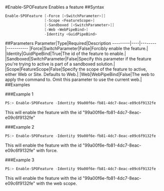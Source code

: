 #Enable-SPOFeature
Enables a feature
##Syntax
```powershell
Enable-SPOFeature [-Force [<SwitchParameter>]]
                  [-Scope <FeatureScope>]
                  [-Sandboxed [<SwitchParameter>]]
                  [-Web <WebPipeBind>]
                  -Identity <GuidPipeBind>
```


##Parameters
Parameter|Type|Required|Description
---------|----|--------|-----------
|Force|SwitchParameter|False|Forcibly enable the feature.|
|Identity|GuidPipeBind|True|The id of the feature to enable.|
|Sandboxed|SwitchParameter|False|Specify this parameter if the feature you're trying to active is part of a sandboxed solution.|
|Scope|FeatureScope|False|Specify the scope of the feature to active, either Web or Site. Defaults to Web.|
|Web|WebPipeBind|False|The web to apply the command to. Omit this parameter to use the current web.|
##Examples

###Example 1
```powershell
PS:> Enable-SPOFeature -Identity 99a00f6e-fb81-4dc7-8eac-e09c6f9132fe
```
This will enable the feature with the id "99a00f6e-fb81-4dc7-8eac-e09c6f9132fe"

###Example 2
```powershell
PS:> Enable-SPOFeature -Identity 99a00f6e-fb81-4dc7-8eac-e09c6f9132fe -Force
```
This will enable the feature with the id "99a00f6e-fb81-4dc7-8eac-e09c6f9132fe" with force.

###Example 3
```powershell
PS:> Enable-SPOFeature -Identity 99a00f6e-fb81-4dc7-8eac-e09c6f9132fe -Scope Web
```
This will enable the feature with the id "99a00f6e-fb81-4dc7-8eac-e09c6f9132fe" with the web scope.
